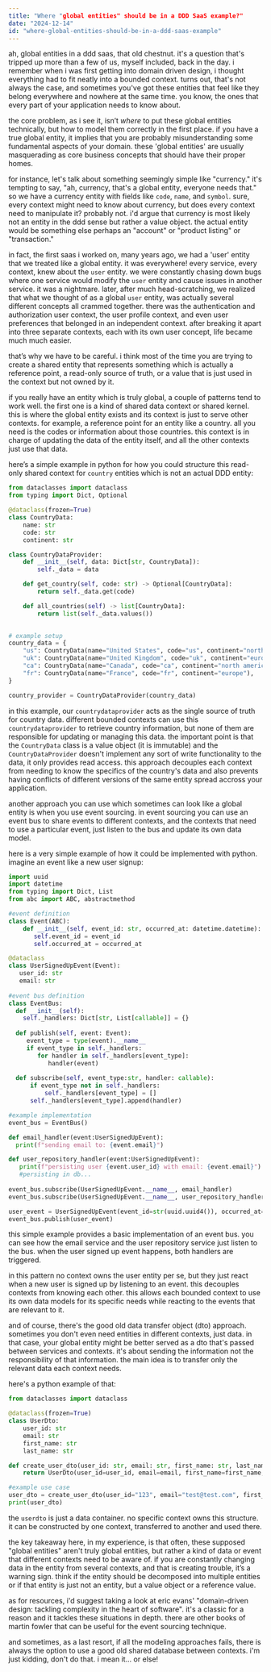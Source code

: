 ```yaml
---
title: "Where "global entities" should be in a DDD SaaS example?"
date: "2024-12-14"
id: "where-global-entities-should-be-in-a-ddd-saas-example"
---
```


ah, global entities in a ddd saas, that old chestnut. it's a question that's tripped up more than a few of us, myself included, back in the day. i remember when i was first getting into domain driven design, i thought everything had to fit neatly into a bounded context. turns out, that's not always the case, and sometimes you've got these entities that feel like they belong everywhere and nowhere at the same time. you know, the ones that every part of your application needs to know about.

the core problem, as i see it, isn’t *where* to put these global entities technically, but how to model them correctly in the first place. if you have a true global entity, it implies that you are probably misunderstanding some fundamental aspects of your domain. these 'global entities' are usually masquerading as core business concepts that should have their proper homes.

for instance, let's talk about something seemingly simple like "currency." it's tempting to say, "ah, currency, that's a global entity, everyone needs that." so we have a currency entity with fields like `code`, `name`, and `symbol`. sure, every context might need to know about currency, but does every context need to manipulate it? probably not. i'd argue that currency is most likely not an entity in the ddd sense but rather a value object. the actual entity would be something else perhaps an "account" or "product listing" or "transaction."

in fact, the first saas i worked on, many years ago, we had a 'user' entity that we treated like a global entity. it was everywhere! every service, every context, knew about the `user` entity. we were constantly chasing down bugs where one service would modify the `user` entity and cause issues in another service. it was a nightmare. later, after much head-scratching, we realized that what we thought of as a global `user` entity, was actually several different concepts all crammed together. there was the authentication and authorization user context, the user profile context, and even user preferences that belonged in an independent context. after breaking it apart into three separate contexts, each with its own user concept, life became much much easier.

that’s why we have to be careful. i think most of the time you are trying to create a shared entity that represents something which is actually a reference point, a read-only source of truth, or a value that is just used in the context but not owned by it.

if you really have an entity which is truly global, a couple of patterns tend to work well. the first one is a kind of shared data context or shared kernel. this is where the global entity exists and its context is just to serve other contexts. for example, a reference point for an entity like a country. all you need is the codes or information about those countries. this context is in charge of updating the data of the entity itself, and all the other contexts just use that data.

here’s a simple example in python for how you could structure this read-only shared context for `country` entities which is not an actual DDD entity:

```python
from dataclasses import dataclass
from typing import Dict, Optional

@dataclass(frozen=True)
class CountryData:
    name: str
    code: str
    continent: str

class CountryDataProvider:
    def __init__(self, data: Dict[str, CountryData]):
        self._data = data

    def get_country(self, code: str) -> Optional[CountryData]:
        return self._data.get(code)

    def all_countries(self) -> list[CountryData]:
        return list(self._data.values())
    

# example setup
country_data = {
    "us": CountryData(name="United States", code="us", continent="north america"),
    "uk": CountryData(name="United Kingdom", code="uk", continent="europe"),
    "ca": CountryData(name="Canada", code="ca", continent="north america"),
    "fr": CountryData(name="France", code="fr", continent="europe"),
}

country_provider = CountryDataProvider(country_data)
```

in this example, our `countrydataprovider` acts as the single source of truth for country data. different bounded contexts can use this `countrydataprovider` to retrieve country information, but none of them are responsible for updating or managing this data. the important point is that the `CountryData` class is a value object (it is immutable) and the `CountryDataProvider` doesn't implement any sort of write functionality to the data, it only provides read access. this approach decouples each context from needing to know the specifics of the country's data and also prevents having conflicts of different versions of the same entity spread accross your application.

another approach you can use which sometimes can look like a global entity is when you use event sourcing. in event sourcing you can use an event bus to share events to different contexts, and the contexts that need to use a particular event, just listen to the bus and update its own data model.

here is a very simple example of how it could be implemented with python. imagine an event like a new user signup:

```python
import uuid
import datetime
from typing import Dict, List
from abc import ABC, abstractmethod

#event definition
class Event(ABC):
    def __init__(self, event_id: str, occurred_at: datetime.datetime):
       self.event_id = event_id
       self.occurred_at = occurred_at

@dataclass
class UserSignedUpEvent(Event):
   user_id: str
   email: str
   
#event bus definition
class EventBus:
  def __init__(self):
    self._handlers: Dict[str, List[callable]] = {}
  
  def publish(self, event: Event):
     event_type = type(event).__name__
     if event_type in self._handlers:
        for handler in self._handlers[event_type]:
           handler(event)
     
  def subscribe(self, event_type:str, handler: callable):
      if event_type not in self._handlers:
          self._handlers[event_type] = []
      self._handlers[event_type].append(handler)

#example implementation
event_bus = EventBus()

def email_handler(event:UserSignedUpEvent):
  print(f"sending email to: {event.email}")

def user_repository_handler(event:UserSignedUpEvent):
   print(f"persisting user {event.user_id} with email: {event.email}")
   #persisting in db...
   
event_bus.subscribe(UserSignedUpEvent.__name__, email_handler)
event_bus.subscribe(UserSignedUpEvent.__name__, user_repository_handler)

user_event = UserSignedUpEvent(event_id=str(uuid.uuid4()), occurred_at=datetime.datetime.now(), user_id=str(uuid.uuid4()), email="test@test.com")
event_bus.publish(user_event)
```

this simple example provides a basic implementation of an event bus. you can see how the email service and the user repository service just listen to the bus. when the user signed up event happens, both handlers are triggered.

in this pattern no context owns the user entity per se, but they just react when a new user is signed up by listening to an event. this decouples contexts from knowing each other. this allows each bounded context to use its own data models for its specific needs while reacting to the events that are relevant to it.

and of course, there's the good old data transfer object (dto) approach. sometimes you don't even need entities in different contexts, just data. in that case, your global entity might be better served as a dto that's passed between services and contexts. it's about sending the information not the responsibility of that information. the main idea is to transfer only the relevant data each context needs.

here's a python example of that:

```python
from dataclasses import dataclass

@dataclass(frozen=True)
class UserDto:
    user_id: str
    email: str
    first_name: str
    last_name: str

def create_user_dto(user_id: str, email: str, first_name: str, last_name: str) -> UserDto:
    return UserDto(user_id=user_id, email=email, first_name=first_name, last_name=last_name)

#example use case
user_dto = create_user_dto(user_id="123", email="test@test.com", first_name="john", last_name="doe")
print(user_dto)

```

the `userdto` is just a data container. no specific context owns this structure. it can be constructed by one context, transferred to another and used there.

the key takeaway here, in my experience, is that often, these supposed "global entities" aren't truly global entities, but rather a kind of data or event that different contexts need to be aware of. if you are constantly changing data in the entity from several contexts, and that is creating trouble, it’s a warning sign. think if the entity should be decomposed into multiple entities or if that entity is just not an entity, but a value object or a reference value.

as for resources, i'd suggest taking a look at eric evans' "domain-driven design: tackling complexity in the heart of software". it's a classic for a reason and it tackles these situations in depth. there are other books of martin fowler that can be useful for the event sourcing technique.

and sometimes, as a last resort, if all the modeling approaches fails, there is always the option to use a good old shared database between contexts. i'm just kidding, don't do that. i mean it… or else!
